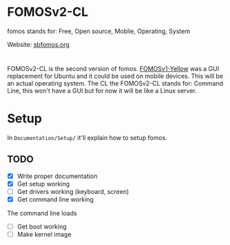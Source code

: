 # FOMOSv2-CL
fomos stands for: Free, Open source, Moblie, Operating, System

Website: [sbfomos.org](https://sbfomos.org/fomos)

#

FOMOSv2-CL is the second version of fomos.
[FOMOSv1-Yellow](https://github.com/NathanMcMillan54/FOMOSv1-Yellow) was a GUI replacement for Ubuntu and it could be used on mobile devices.
This will be an actual operating system. The CL the FOMOSv2-CL stands for: Command Line, this won't have a GUI but for now it will be like a Linux server.

# Setup
In ``Documentation/Setup/`` it'll explain how to setup fomos.


## TODO
- [x] Write proper documentation
- [x] Get setup working
- [ ] Get drivers working (keyboard, screen)
- [x] Get command line working

The command line loads

- [ ] Get boot working
- [ ] Make kernel image
